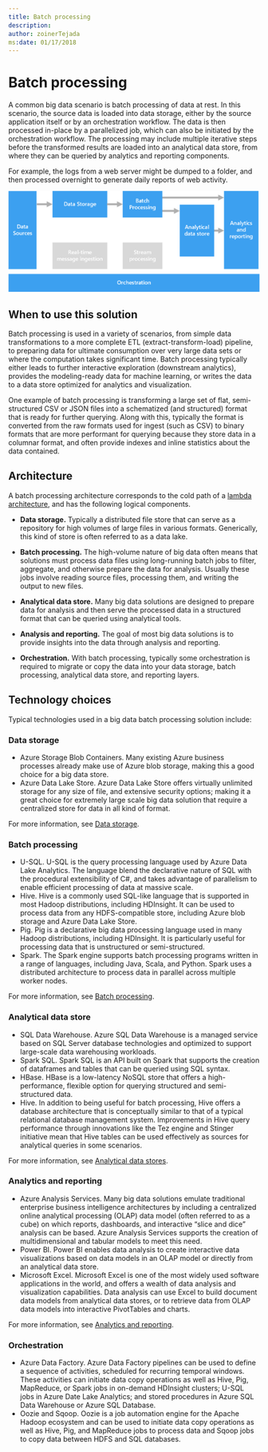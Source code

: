 ```yaml
---
title: Batch processing
description: 
author: zoinerTejada
ms:date: 01/17/2018
---
```


# Batch processing

A common big data scenario is batch processing of data at rest. In this scenario, the source data is loaded into data storage, either by the source application itself or by an orchestration workflow. The data is then processed in-place by a parallelized job, which can also be initiated by the orchestration workflow. The processing may include multiple iterative steps before the transformed results are loaded into an analytical data store, from where they can be queried by analytics and reporting components.

For example, the logs from a web server might be dumped to a folder, and then processed overnight to generate daily reports of web activity.

![](./images/batch-pipeline.png)

## When to use this solution

Batch processing is used in a variety of scenarios, from simple data transformations to a more complete ETL (extract-transform-load) pipeline, to preparing data for ultimate consumption over very large data sets or where the computation takes significant time. Batch processing typically either leads to further interactive exploration (downstream analytics), provides the modeling-ready data for machine learning, or writes the data to a data store optimized for analytics and visualization.

One example of batch processing is transforming a large set of flat, semi-structured CSV or JSON files into a schematized (and structured) format that is ready for further querying. Along with this, typically the format is converted from the raw formats used for ingest (such as CSV) to binary formats that are more performant for querying because they store data in a columnar format, and often provide indexes and inline statistics about the data contained.

## Architecture

A batch processing architecture corresponds to the cold path of a [lambda architecture](../concepts/big-data.md#lambda-architecture), and has the following logical components.

- **Data storage.** Typically a distributed file store that can serve as a repository for high volumes of large files in various formats. Generically, this kind of store is often referred to as a data lake. 

- **Batch processing.** The high-volume nature of big data often means that solutions must process data files using long-running batch jobs to filter, aggregate, and otherwise prepare the data for analysis. Usually these jobs involve reading source files, processing them, and writing the output to new files. 

- **Analytical data store.** Many big data solutions are designed to prepare data for analysis and then serve the processed data in a structured format that can be queried using analytical tools. 

- **Analysis and reporting.** The goal of most big data solutions is to provide insights into the data through analysis and reporting. 

- **Orchestration.** With batch processing, typically some orchestration is required to migrate or copy the data into your data storage, batch processing, analytical data store, and reporting layers.

## Technology choices

Typical technologies used in a big data batch processing solution include:

### Data storage

- Azure Storage Blob Containers. Many existing Azure business processes already make use of Azure blob storage, making this a good choice for a big data store.
- Azure Data Lake Store. Azure Data Lake Store offers virtually unlimited storage for any size of file, and extensive security options; making it a great choice for extremely large scale big data solution that require a centralized store for data in all kind of format.

For more information, see [Data storage](../technology-choices/data-storage.md).

### Batch processing

- U-SQL. U-SQL is the query processing language used by Azure Data Lake Analytics. The language blend the declarative nature of SQL with the procedural extensibility of C#, and takes advantage of parallelism to enable efficient processing of data at massive scale.
- Hive. Hive is a commonly used SQL-like language that is supported in most Hadoop distributions, including HDInsight. It can be used to process data from any HDFS-compatible store, including Azure blob storage and Azure Data Lake Store.
- Pig. Pig is a declarative big data processing language used in many Hadoop distributions, including HDInsight. It is particularly useful for processing data that is unstructured or semi-structured.
- Spark. The Spark engine supports batch processing programs written in a range of languages, including Java, Scala, and Python. Spark uses a distributed architecture to process data in parallel across multiple worker nodes.

For more information, see [Batch processing](../technology-choices/batch-processing.md).

### Analytical data store

- SQL Data Warehouse. Azure SQL Data Warehouse is a managed service based on SQL Server database technologies and optimized to support large-scale data warehousing workloads.
- Spark SQL. Spark SQL is an API built on Spark that supports the creation of dataframes and tables that can be queried using SQL syntax.
- HBase. HBase is a low-latency NoSQL store that offers a high-performance, flexible option for querying structured and semi-structured data.
- Hive. In addition to being useful for batch processing, Hive offers a database architecture that is conceptually similar to that of a typical relational database management system. Improvements in Hive query performance through innovations like the Tez engine and Stinger initiative mean that Hive tables can be used effectively as sources for analytical queries in some scenarios.

For more information, see [Analytical data stores](../technology-choices/analytical-data-stores.md).

### Analytics and reporting

- Azure Analysis Services. Many big data solutions emulate traditional enterprise business intelligence architectures by including a centralized online analytical processing (OLAP) data model (often referred to as a cube) on which reports, dashboards, and interactive “slice and dice” analysis can be based. Azure Analysis Services supports the creation of multidimensional and tabular models to meet this need.
- Power BI. Power BI enables data analysis to create interactive data visualizations based on data models in an OLAP model or directly from an analytical data store.
- Microsoft Excel. Microsoft Excel is one of the most widely used software applications in the world, and offers a wealth of data analysis and visualization capabilities. Data analysis can use Excel to build document data models from analytical data stores, or to retrieve data from OLAP data models into interactive PivotTables and charts.

For more information, see [Analytics and reporting](../technology-choices/analysis-visualizations-reporting.md).

### Orchestration

- Azure Data Factory. Azure Data Factory pipelines can be used to define a sequence of activities, scheduled for recurring temporal windows. These activities can initiate data copy operations as well as Hive, Pig, MapReduce, or Spark jobs in on-demand HDInsight clusters; U-SQL jobs in Azure Date Lake Analytics; and stored procedures in Azure SQL Data Warehouse or Azure SQL Database.
- Oozie and Sqoop. Oozie is a job automation engine for the Apache Hadoop ecosystem and can be used to initiate data copy operations as well as Hive, Pig, and MapReduce jobs to process data and Sqoop jobs to copy data between HDFS and SQL databases.

